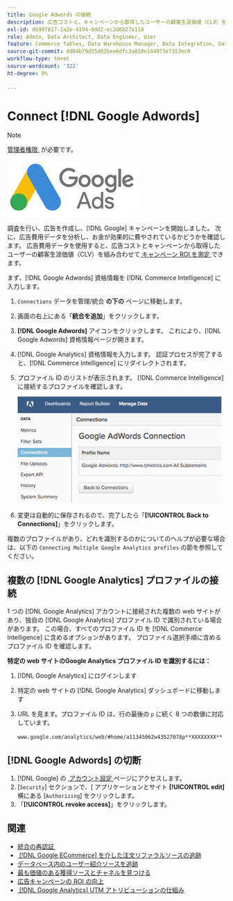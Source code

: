 ```yaml
---
title: Google Adwords の接続
description: 広告コストと、キャンペーンから取得したユーザーの顧客生涯価値（CLV）を組み合わせて、キャンペーン ROI を測定する方法を説明します。
exl-id: db99f817-2a2e-4194-9dd2-ec2d6b27a118
role: Admin, Data Architect, Data Engineer, User
feature: Commerce Tables, Data Warehouse Manager, Data Integration, Data Import/Export
source-git-commit: 4d04b79d55d02bee6dfc3a810e144073e7353ec0
workflow-type: tm+mt
source-wordcount: '322'
ht-degree: 0%

---
```


# Connect [!DNL Google Adwords]

>[!NOTE]
>
>[&#x200B; 管理者権限 &#x200B;](../../../administrator/user-management/user-management.md) が必要です。

![Google AdWords ロゴ &#x200B;](../../../assets/Google_Adwords_logo.png)

調査を行い、広告を作成し、[!DNL Google] キャンペーンを開始しました。 次に、広告費用データを分析し、お金が効果的に費やされているかどうかを確認します。 広告費用データを使用すると、広告コストとキャンペーンから取得したユーザーの顧客生涯価値（CLV）を組み合わせて [&#x200B; キャンペーン ROI を測定 &#x200B;](../../analysis/roi-ad-camp.md) できます。

まず、[!DNL Google Adwords] 資格情報を [!DNL Commerce Intelligence] に入力します。

1. `Connections` データを管理/統合 **の下の** ページに移動します。
1. 画面の右上にある「**統合を追加**」をクリックします。
1. **[!DNL Google Adwords]** アイコンをクリックします。 これにより、[!DNL Google Adwords] 資格情報ページが開きます。
1. [!DNL Google Analytics] 資格情報を入力します。 認証プロセスが完了すると、[!DNL Commerce Intelligence] にリダイレクトされます。
1. プロファイル ID のリストが表示されます。 [!DNL Commerce Intelligence] に接続するプロファイルを確認します。

   ![&#x200B; プロファイルの選択を示すGoogle AdWords 接続ダイアログ &#x200B;](../../../assets/cnnct-profile.png)

1. 変更は自動的に保存されるので、完了したら「**[!UICONTROL Back to Connections]**」をクリックします。

複数のプロファイルがあり、どれを識別するのかについてのヘルプが必要な場合は、以下の `Connecting Multiple Google Analytics profiles` の節を参照してください。

## 複数の [!DNL Google Analytics] プロファイルの接続

1 つの [!DNL Google Analytics] アカウントに接続された複数の web サイトがあり、独自の [!DNL Google Analytics] プロファイル ID で識別されている場合があります。 この場合、すべてのプロファイル ID を [!DNL Commerce Intelligence] に含めるオプションがあります。 プロファイル選択手順に含めるプロファイル ID を確認します。

**特定の web サイトのGoogle Analytics プロファイル ID を識別するには：**

1. [!DNL Google Analytics] にログインします
1. 特定の web サイトの [!DNL Google Analytics] ダッシュボードに移動します
1. URL を見ます。プロファイル ID は、行の最後の `p` に続く 8 つの数値に対応しています。

   `www.google.com/analytics/web/#home/a11345062w43527078p**XXXXXXXX**`

## [!DNL Google Adwords] の切断

1. [!DNL Google] の [&#x200B; アカウント設定 &#x200B;](https://www.google.com/account/about/?hl=en) ページにアクセスします。
1. [`Security`] セクションで、&lbrack; アプリケーションとサイト **[!UICONTROL edit]** 横にある [`Authorizing`] をクリックします。
1. 「**[!UICONTROL revoke access]**」をクリックします。

## 関連

* [&#x200B; 統合の再認証 &#x200B;](https://experienceleague.adobe.com/docs/commerce-knowledge-base/kb/how-to/mbi-reauthenticating-integrations.html)
* [&#x200B; [!DNL Google ECommerce] を介した注文リファラルソースの追跡](../integrations/google-ecommerce.md)
* [データベース内のユーザー紹介ソースを追跡](../../analysis/google-track-user-acq.md)
* [最も価値のある獲得ソースとチャネルを見つける](../../analysis/most-value-source-channel.md)
* [広告キャンペーンの ROI の向上](../../analysis/roi-ad-camp.md)
* [&#x200B; [!DNL Google Analytics] UTM アトリビューションの仕組み](../../analysis/utm-attributes.md)
